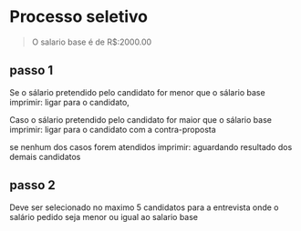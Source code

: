 # Processo seletivo

> O salario base é de R$:2000.00

## passo 1

Se o sálario pretendido pelo candidato for menor que o sálario base imprimir: ligar para o candidato,

Caso o sálario pretendido pelo candidato for maior que o sálario base imprimir: ligar para o candidato com a contra-proposta

se nenhum dos casos forem atendidos imprimir: aguardando resultado dos demais candidatos

## passo 2

Deve ser selecionado no maximo 5 candidatos para a entrevista onde o salário pedido seja menor ou igual ao salario base

